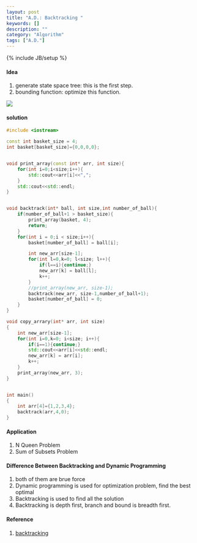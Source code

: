 ```yaml
---
layout: post
title: "A.D.: Backtracking "
keywords: []
description: ""
category: "Algorithm"
tags: ["A.D."]
---
```

{% include JB/setup %}

#### Idea
1. generate state space tree: this is the first step. 
2. bounding function: optimize this function.
<img src="{{IMAGE_PATH}}/computer-science-algorithm-design-backtracking.png">

#### solution


```cpp
#include <iostream>

const int basket_size = 4;
int basket[basket_size]={0,0,0,0}; 


void print_array(const int* arr, int size){
	for(int i=0;i<size;i++){
		std::cout<<arr[i]<<",";
	}
	std::cout<<std::endl;
}


void backtrack(int* ball, int size,int number_of_ball){
	if(number_of_ball+1 > basket_size){
		print_array(basket, 4);
		return;
	}
	for(int i = 0;i < size;i++){
		basket[number_of_ball] = ball[i];

		int new_arr[size-1];
		for(int l=0,k=0; l<size; l++){
			if(l==i){continue;}
			new_arr[k] = ball[l];
			k++;
		}
		//print_array(new_arr, size-1);
		backtrack(new_arr, size-1,number_of_ball+1);
		basket[number_of_ball] = 0;
	}
}

void copy_arrary(int* arr, int size)
{
	int new_arr[size-1];
	for(int i=0,k=0; i<size; i++){
		if(i==1){continue;}
		std::cout<<arr[i]<<std::endl;
		new_arr[k] = arr[i];
		k++;
	}
	print_array(new_arr, 3);
}


int main()
{
	int arr[4]={1,2,3,4};
	backtrack(arr,4,0);
}
```





#### Application
1. N Queen Problem
2. Sum of Subsets Problem


#### Difference Between Backtracking and Dynamic Programming
1. both of them are brue force
2. Dynamic programming is used for optimization problem, find the best optimal
3. Backtracking is used to find all the solution
4. Backtracking is depth first, branch and bound is breadth first.




#### Reference
1. [backtracking](https://www.geeksforgeeks.org/backtracking-introduction/)



